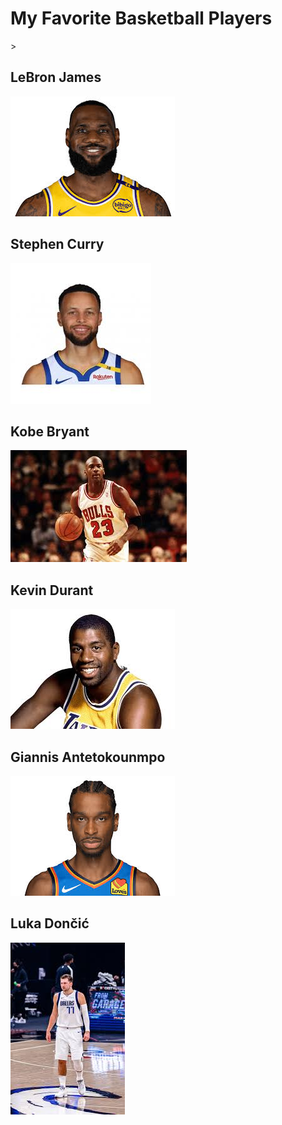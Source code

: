 <body>
    <h1>My Favorite Basketball Players</h1>>
        <h2>LeBron James</h2>
        <img src="MyFavoriteBasketballPlayersImages/download (10).jpg" alt="LeBron James">
        <h2>Stephen Curry</h2>
        <img src="MyFavoriteBasketballPlayersImages/download (11).jpg" alt="Stephen Curry">
        <h2>Kobe Bryant</h2>
        <img src="MyFavoriteBasketballPlayersImages/download (12).jpg" alt="Michael Jordan">
        <h2>Kevin Durant</h2>
        <img src="MyFavoriteBasketballPlayersImages/download (13).jpg" alt="Magic Johnson">
        <h2>Giannis Antetokounmpo</h2>
        <img src="MyFavoriteBasketballPlayersImages/download (14).jpg" alt="Shai Gilgeous-Alexander">
        <h2>Luka Dončić</h2>
        <img src="MyFavoriteBasketballPlayersImages/download (15).jpg" alt="Luka Dončić">
</body>
